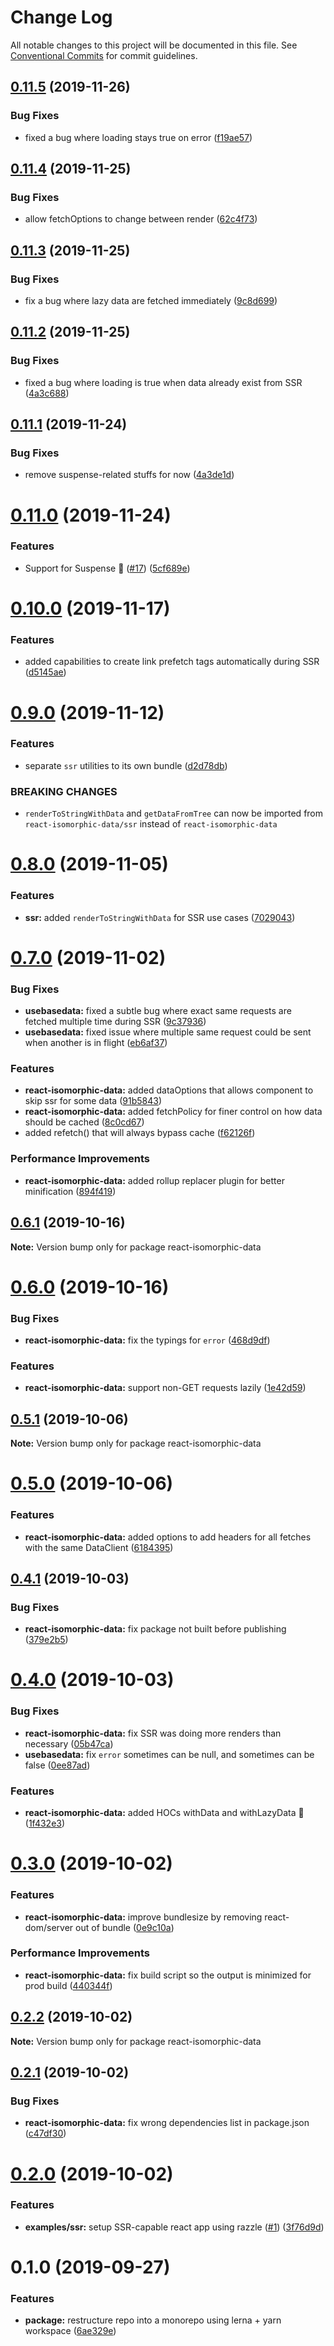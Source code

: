 # Change Log

All notable changes to this project will be documented in this file.
See [Conventional Commits](https://conventionalcommits.org) for commit guidelines.

## [0.11.5](https://github.com/jackyef/react-isomorphic-data/compare/react-isomorphic-data@0.11.4...react-isomorphic-data@0.11.5) (2019-11-26)


### Bug Fixes

* fixed a bug where loading stays true on error ([f19ae57](https://github.com/jackyef/react-isomorphic-data/commit/f19ae574a656efedf6708cdbf9c7ed1bd4ea126c))





## [0.11.4](https://github.com/jackyef/react-isomorphic-data/compare/react-isomorphic-data@0.11.3...react-isomorphic-data@0.11.4) (2019-11-25)


### Bug Fixes

* allow fetchOptions to change between render ([62c4f73](https://github.com/jackyef/react-isomorphic-data/commit/62c4f73aa9e248db5b2159aa33e3aa0172f4aecb))





## [0.11.3](https://github.com/jackyef/react-isomorphic-data/compare/react-isomorphic-data@0.11.2...react-isomorphic-data@0.11.3) (2019-11-25)


### Bug Fixes

* fix a bug where lazy data are fetched immediately ([9c8d699](https://github.com/jackyef/react-isomorphic-data/commit/9c8d699e267c6df0661c021e3d66adae2fd400a3))





## [0.11.2](https://github.com/jackyef/react-isomorphic-data/compare/react-isomorphic-data@0.11.1...react-isomorphic-data@0.11.2) (2019-11-25)


### Bug Fixes

* fixed a bug where loading is true when data already exist from SSR ([4a3c688](https://github.com/jackyef/react-isomorphic-data/commit/4a3c688a29d4b318d22737f918d4ef8eb5cd1c7c))





## [0.11.1](https://github.com/jackyef/react-isomorphic-data/compare/react-isomorphic-data@0.11.0...react-isomorphic-data@0.11.1) (2019-11-24)


### Bug Fixes

* remove suspense-related stuffs for now ([4a3de1d](https://github.com/jackyef/react-isomorphic-data/commit/4a3de1d71b823bc0cd265403f6c49e2591a35bd8))





# [0.11.0](https://github.com/jackyef/react-isomorphic-data/compare/react-isomorphic-data@0.10.0...react-isomorphic-data@0.11.0) (2019-11-24)


### Features

* Support for Suspense :tada: ([#17](https://github.com/jackyef/react-isomorphic-data/issues/17)) ([5cf689e](https://github.com/jackyef/react-isomorphic-data/commit/5cf689e68c09c20369232e16e1ec1aef8c8e5c1f))





# [0.10.0](https://github.com/jackyef/react-isomorphic-data/compare/react-isomorphic-data@0.9.0...react-isomorphic-data@0.10.0) (2019-11-17)


### Features

* added capabilities to create link prefetch tags automatically during SSR ([d5145ae](https://github.com/jackyef/react-isomorphic-data/commit/d5145aed9d8a7fa29f2d81ef1d528652429fb704))





# [0.9.0](https://github.com/jackyef/react-isomorphic-data/compare/react-isomorphic-data@0.8.0...react-isomorphic-data@0.9.0) (2019-11-12)


### Features

* separate `ssr` utilities to its own bundle ([d2d78db](https://github.com/jackyef/react-isomorphic-data/commit/d2d78db1b815c1e2b3127ae857b6b33ab255dc25))


### BREAKING CHANGES

* `renderToStringWithData` and `getDataFromTree` can now be imported from `react-isomorphic-data/ssr` instead of `react-isomorphic-data`





# [0.8.0](https://github.com/jackyef/react-isomorphic-data/compare/react-isomorphic-data@0.7.0...react-isomorphic-data@0.8.0) (2019-11-05)


### Features

* **ssr:** added `renderToStringWithData` for SSR use cases ([7029043](https://github.com/jackyef/react-isomorphic-data/commit/702904328a09de2324f92e32290fc1551b30d181))





# [0.7.0](https://github.com/jackyef/react-isomorphic-data/compare/react-isomorphic-data@0.6.1...react-isomorphic-data@0.7.0) (2019-11-02)


### Bug Fixes

* **usebasedata:** fixed a subtle bug where exact same requests are fetched multiple time during SSR ([9c37936](https://github.com/jackyef/react-isomorphic-data/commit/9c3793620be187feac71d094fd9d1a14106f6d6a))
* **usebasedata:** fixed issue where multiple same request could be sent when another is in flight ([eb6af37](https://github.com/jackyef/react-isomorphic-data/commit/eb6af3768b140b89d7d2abf553c7b4dfcba9b33d))


### Features

* **react-isomorphic-data:** added dataOptions that allows component to skip ssr for some data ([91b5843](https://github.com/jackyef/react-isomorphic-data/commit/91b58430a6995d051de6850e6882e84dcfadfda5))
* **react-isomorphic-data:** added fetchPolicy for finer control on how data should be cached ([8c0cd67](https://github.com/jackyef/react-isomorphic-data/commit/8c0cd67ce6c106ff7ae507008ed1dce0a4bb2ae0))
* added refetch() that will always bypass cache ([f62126f](https://github.com/jackyef/react-isomorphic-data/commit/f62126fe96c391b5a18e3f794118eb4fd8cdd1ec))


### Performance Improvements

* **react-isomorphic-data:** added rollup replacer plugin for better minification ([894f419](https://github.com/jackyef/react-isomorphic-data/commit/894f419f914893b7e30f758bb1baa3656a3d81f4))





## [0.6.1](https://github.com/jackyef/react-isomorphic-data/compare/react-isomorphic-data@0.6.0...react-isomorphic-data@0.6.1) (2019-10-16)

**Note:** Version bump only for package react-isomorphic-data





# [0.6.0](https://github.com/jackyef/react-isomorphic-data/compare/react-isomorphic-data@0.5.1...react-isomorphic-data@0.6.0) (2019-10-16)


### Bug Fixes

* **react-isomorphic-data:** fix the typings for `error` ([468d9df](https://github.com/jackyef/react-isomorphic-data/commit/468d9df))


### Features

* **react-isomorphic-data:** support non-GET requests lazily ([1e42d59](https://github.com/jackyef/react-isomorphic-data/commit/1e42d59))





## [0.5.1](https://github.com/jackyef/react-isomorphic-data/compare/react-isomorphic-data@0.5.0...react-isomorphic-data@0.5.1) (2019-10-06)

**Note:** Version bump only for package react-isomorphic-data





# [0.5.0](https://github.com/jackyef/react-isomorphic-data/compare/react-isomorphic-data@0.4.1...react-isomorphic-data@0.5.0) (2019-10-06)


### Features

* **react-isomorphic-data:** added options to add headers for all fetches with the same DataClient ([6184395](https://github.com/jackyef/react-isomorphic-data/commit/6184395))





## [0.4.1](https://github.com/jackyef/react-isomorphic-data/compare/react-isomorphic-data@0.4.0...react-isomorphic-data@0.4.1) (2019-10-03)


### Bug Fixes

* **react-isomorphic-data:** fix package not built before publishing ([379e2b5](https://github.com/jackyef/react-isomorphic-data/commit/379e2b5))





# [0.4.0](https://github.com/jackyef/react-isomorphic-data/compare/react-isomorphic-data@0.3.0...react-isomorphic-data@0.4.0) (2019-10-03)


### Bug Fixes

* **react-isomorphic-data:** fix SSR was doing more renders than necessary ([05b47ca](https://github.com/jackyef/react-isomorphic-data/commit/05b47ca))
* **usebasedata:** fix `error` sometimes can be null, and sometimes can be false ([0ee87ad](https://github.com/jackyef/react-isomorphic-data/commit/0ee87ad))


### Features

* **react-isomorphic-data:** added HOCs withData and withLazyData :tada: ([1f432e3](https://github.com/jackyef/react-isomorphic-data/commit/1f432e3))





# [0.3.0](https://github.com/jackyef/react-isomorphic-data/compare/react-isomorphic-data@0.2.2...react-isomorphic-data@0.3.0) (2019-10-02)


### Features

* **react-isomorphic-data:** improve bundlesize by removing react-dom/server out of bundle ([0e9c10a](https://github.com/jackyef/react-isomorphic-data/commit/0e9c10a))


### Performance Improvements

* **react-isomorphic-data:** fix build script so the output is minimized for prod build ([440344f](https://github.com/jackyef/react-isomorphic-data/commit/440344f))





## [0.2.2](https://github.com/jackyef/react-isomorphic-data/compare/react-isomorphic-data@0.2.1...react-isomorphic-data@0.2.2) (2019-10-02)

**Note:** Version bump only for package react-isomorphic-data





## [0.2.1](https://github.com/jackyef/react-isomorphic-data/compare/react-isomorphic-data@0.2.0...react-isomorphic-data@0.2.1) (2019-10-02)


### Bug Fixes

* **react-isomorphic-data:** fix wrong dependencies list in package.json ([c47df30](https://github.com/jackyef/react-isomorphic-data/commit/c47df30))





# [0.2.0](https://github.com/jackyef/react-isomorphic-data/compare/react-isomorphic-data@0.1.0...react-isomorphic-data@0.2.0) (2019-10-02)


### Features

* **examples/ssr:** setup SSR-capable react app using razzle ([#1](https://github.com/jackyef/react-isomorphic-data/issues/1)) ([3f76d9d](https://github.com/jackyef/react-isomorphic-data/commit/3f76d9d))





# 0.1.0 (2019-09-27)


### Features

* **package:** restructure repo into a monorepo using lerna + yarn workspace ([6ae329e](https://github.com/jackyef/react-isomorphic-data/commit/6ae329e))
